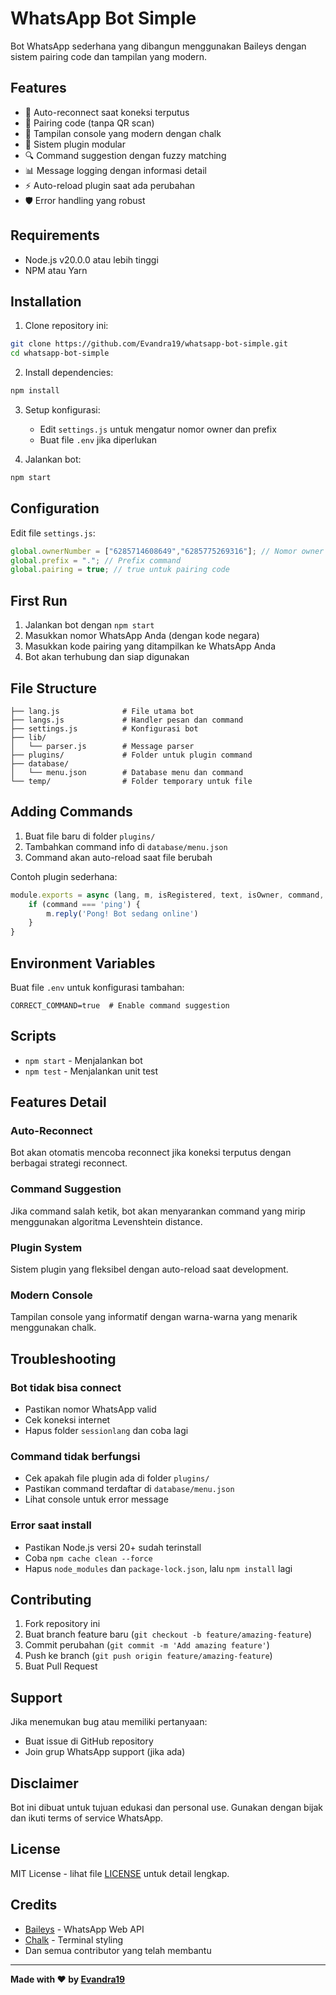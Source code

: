 # WhatsApp Bot Simple

Bot WhatsApp sederhana yang dibangun menggunakan Baileys dengan sistem pairing code dan tampilan yang modern.

## Features

- 🔄 Auto-reconnect saat koneksi terputus
- 📱 Pairing code (tanpa QR scan)
- 🎨 Tampilan console yang modern dengan chalk
- 📂 Sistem plugin modular
- 🔍 Command suggestion dengan fuzzy matching
- 📊 Message logging dengan informasi detail
- ⚡ Auto-reload plugin saat ada perubahan
- 🛡️ Error handling yang robust

## Requirements

- Node.js v20.0.0 atau lebih tinggi
- NPM atau Yarn

## Installation

1. Clone repository ini:
```bash
git clone https://github.com/Evandra19/whatsapp-bot-simple.git
cd whatsapp-bot-simple
```

2. Install dependencies:
```bash
npm install
```

3. Setup konfigurasi:
   - Edit `settings.js` untuk mengatur nomor owner dan prefix
   - Buat file `.env` jika diperlukan

4. Jalankan bot:
```bash
npm start
```

## Configuration

Edit file `settings.js`:

```javascript
global.ownerNumber = ["6285714608649","6285775269316"]; // Nomor owner
global.prefix = "."; // Prefix command
global.pairing = true; // true untuk pairing code
```

## First Run

1. Jalankan bot dengan `npm start`
2. Masukkan nomor WhatsApp Anda (dengan kode negara)
3. Masukkan kode pairing yang ditampilkan ke WhatsApp Anda
4. Bot akan terhubung dan siap digunakan

## File Structure

```
├── lang.js              # File utama bot
├── langs.js             # Handler pesan dan command
├── settings.js          # Konfigurasi bot
├── lib/
│   └── parser.js        # Message parser
├── plugins/             # Folder untuk plugin command
├── database/
│   └── menu.json        # Database menu dan command
└── temp/                # Folder temporary untuk file
```

## Adding Commands

1. Buat file baru di folder `plugins/`
2. Tambahkan command info di `database/menu.json`
3. Command akan auto-reload saat file berubah

Contoh plugin sederhana:
```javascript
module.exports = async (lang, m, isRegistered, text, isOwner, command, prefix) => {
    if (command === 'ping') {
        m.reply('Pong! Bot sedang online')
    }
}
```

## Environment Variables

Buat file `.env` untuk konfigurasi tambahan:
```env
CORRECT_COMMAND=true  # Enable command suggestion
```

## Scripts

- `npm start` - Menjalankan bot
- `npm test` - Menjalankan unit test

## Features Detail

### Auto-Reconnect
Bot akan otomatis mencoba reconnect jika koneksi terputus dengan berbagai strategi reconnect.

### Command Suggestion  
Jika command salah ketik, bot akan menyarankan command yang mirip menggunakan algoritma Levenshtein distance.

### Plugin System
Sistem plugin yang fleksibel dengan auto-reload saat development.

### Modern Console
Tampilan console yang informatif dengan warna-warna yang menarik menggunakan chalk.

## Troubleshooting

### Bot tidak bisa connect
- Pastikan nomor WhatsApp valid
- Cek koneksi internet
- Hapus folder `sessionlang` dan coba lagi

### Command tidak berfungsi
- Cek apakah file plugin ada di folder `plugins/`
- Pastikan command terdaftar di `database/menu.json`
- Lihat console untuk error message

### Error saat install
- Pastikan Node.js versi 20+ sudah terinstall
- Coba `npm cache clean --force`
- Hapus `node_modules` dan `package-lock.json`, lalu `npm install` lagi

## Contributing

1. Fork repository ini
2. Buat branch feature baru (`git checkout -b feature/amazing-feature`)
3. Commit perubahan (`git commit -m 'Add amazing feature'`)
4. Push ke branch (`git push origin feature/amazing-feature`)
5. Buat Pull Request

## Support

Jika menemukan bug atau memiliki pertanyaan:
- Buat issue di GitHub repository
- Join grup WhatsApp support (jika ada)

## Disclaimer

Bot ini dibuat untuk tujuan edukasi dan personal use. Gunakan dengan bijak dan ikuti terms of service WhatsApp.

## License

MIT License - lihat file [LICENSE](LICENSE) untuk detail lengkap.

## Credits

- [Baileys](https://github.com/WhiskeySockets/Baileys) - WhatsApp Web API
- [Chalk](https://github.com/chalk/chalk) - Terminal styling
- Dan semua contributor yang telah membantu

---

**Made with ❤️ by [Evandra19](https://github.com/Evandra19)**